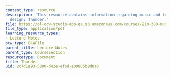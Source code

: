 ```yaml
---
content_type: resource
description: 'This resource contains information regarding music and technology: Sound
  design; Thunder.'
file: https://ol-ocw-studio-app-qa.s3.amazonaws.com/courses/21m-380-music-and-technology-sound-design-spring-2016/2c7d1e935880d42eef6de09805b9d8a0_MIT21M_380S16_Lec24.pdf
file_type: application/pdf
learning_resource_types:
- Lecture Notes
ocw_type: OCWFile
parent_title: Lecture Notes
parent_type: CourseSection
resourcetype: Document
title: Thunder
uid: 2c7d1e93-5880-d42e-ef6d-e09805b9d8a0
---
```

